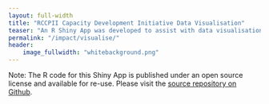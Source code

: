 ```yaml
---
layout: full-width
title: "RCCPII Capacity Development Initiative Data Visualisation"
teaser: "An R Shiny App was developed to assist with data visualisation."
permalink: "/impact/visualise/"
header:
    image_fullwidth: "whitebackground.png"
---
```

Note: The R code for this Shiny App is published under an open source license and available for re-use. Please visit the [source repository on Github](https://github.com/katrintirok/rccpii-shinyapp).

<script type="text/javascript" src="https://cdnjs.cloudflare.com/ajax/libs/iframe-resizer/3.5.16/iframeResizer.min.js"></script>
<style>
  iframe {
    min-width: 100%;
  }
</style>
<iframe src="vhttps://unscheinbar.shinyapps.io/RCCPII-M/" scrolling="no" frameborder="no"></iframe>
<script>
  iFrameResize({
    heightCalculationMethod: 'taggedElement'
  });
</script>
